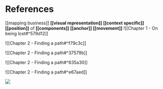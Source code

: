 # References
[[mapping business]]
**[[visual representation]]**
**[[context specific]]**
**[[position]]** of **[[components]]** 
**[[anchor]]** 
**[[movement]]**
![[Chapter 1 - On being lost#^579d12]]

![[Chapter 2 - Finding a path#^f79c3c]]

![[Chapter 2 - Finding a path#^37579b]]

![[Chapter 2 - Finding a path#^635a30]]

![[Chapter 2 - Finding a path#^e67aed]]

![](https://miro.medium.com/max/700/1*9UXhn8Ne74Ijfn931sjOPw.jpeg)